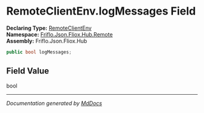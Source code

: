﻿<!--  
  <auto-generated>   
    The contents of this file were generated by a tool.  
    Changes to this file may be list if the file is regenerated  
  </auto-generated>   
-->

# RemoteClientEnv.logMessages Field

**Declaring Type:** [RemoteClientEnv](../index.md)  
**Namespace:** [Friflo.Json.Fliox.Hub.Remote](../../index.md)  
**Assembly:** Friflo.Json.Fliox.Hub

```csharp
public bool logMessages;
```

## Field Value

bool

___

*Documentation generated by [MdDocs](https://github.com/ap0llo/mddocs)*
